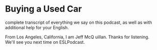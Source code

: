 # Buying a Used Car

complete transcript of everything we say on this podcast, as well as with additional help for your English.

From Los Angeles, California, I am Jeff McQ uillan. Thanks for listening. We'll see you next time on ESLPodcast.



